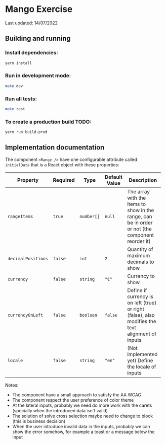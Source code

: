 # Mango Exercise

Last updated: 14/07/2022

## Building and running

### Install dependencies:

```sh
yarn install
```

### Run in development mode:

```sh
make dev
```

### Run all tests:

```sh
make test
```

### To create a production build TODO:

```sh
yarn run build-prod
```

## Implementation documentation

The component `<Range />` have one configurable attribute called `initialData` that is a React object with these properties:

| Property           | Required | Type       | Default Value | Description                                                                                       |
|--------------------|----------|------------|---------------|---------------------------------------------------------------------------------------------------|
| `rangeItems`       | `true`   | `number[]` | `null`        | The array with the items to show in the range, can be in order or not (the component reorder it)  |
| `decimalPositions` | `false`  | `int`      | `2`           | Quantity of maximum decimals to show                                                              |
| `currency`         | `false`  | `string`   | `"€"`         | Currency to show                                                                                  |
| `currencyOnLeft`   | `false`  | `boolean`  | `false`       | Define if currency is on left (true) or right (false), also modifies the text alignment of inputs |
| `locale`           | `false`  | `string`   | `"en"`        | (Not implemented yet) Define the locale of inputs                                                 |

Notes:
- The component have a small approach to satisfy the AA WCAG
- The component respect the user preference of color theme
- At the lateral inputs, probably we need do more work with the carets (specially when the introduced data isn't valid)
- The solution of solve cross selection maybe need to change to block (this is business decision)
- When the user introduce invalid data in the inputs, probably we can show the error somehow, for example a toast or a message below the input
